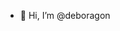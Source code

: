 - 👋 Hi, I’m @deboragon


<!---
deboragon/deboragon is a ✨ special ✨ repository because its `README.md` (this file) appears on your GitHub profile.
You can click the Preview link to take a look at your changes.
--->
